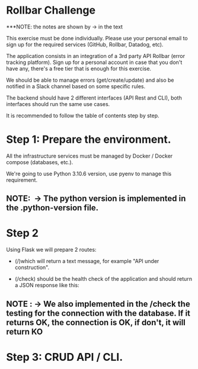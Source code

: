 # Rollbar Challenge

***NOTE: the notes are shown by -> in the text

This exercise must be done individually. Please use your personal email to sign up for the required services (GitHub, Rollbar, Datadog, etc).

The application consists in an integration of a 3rd party API Rollbar (error tracking platform). Sign up for a personal account in case that you don't have any, there's a free tier that is enough for this exercise.

We should be able to manage errors (get/create/update) and also be notified in a Slack channel based on some specific rules.

The backend should have 2 different interfaces (API Rest and CLI), both interfaces should run the same use cases.

It is recommended to follow the table of contents step by step.

# Step 1: Prepare the environment.
All the infrastructure services must be managed by Docker / Docker compose (databases, etc.).

We're going to use Python 3.10.6 version, use pyenv to manage this requirement.

## NOTE:  -> The python version is implemented in the .python-version file.

# Step 2 

Using Flask we will prepare 2 routes:

- (/)which will return a text message, for example "API under construction".
 
- (/check) should be the health check of the application and should return a JSON response like this:

## NOTE : -> We also implemented in the /check the testing for the connection with the database. If it returns OK, the connection is OK, if don't, it will return KO

# Step 3: CRUD API / CLI.


